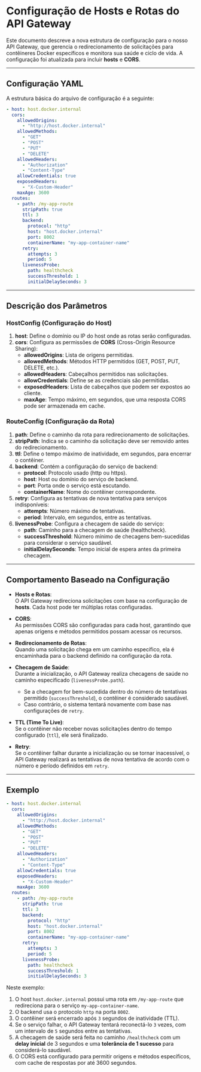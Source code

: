 # Configuração de Hosts e Rotas do API Gateway

Este documento descreve a nova estrutura de configuração para o nosso API Gateway, que gerencia o redirecionamento de solicitações para contêineres Docker específicos e monitora sua saúde e ciclo de vida. A configuração foi atualizada para incluir **hosts** e **CORS**.

---

## Configuração YAML

A estrutura básica do arquivo de configuração é a seguinte:

```yaml
- host: host.docker.internal
  cors:
    allowedOrigins:
      - "http://host.docker.internal"
    allowedMethods:
      - "GET"
      - "POST"
      - "PUT"
      - "DELETE"
    allowedHeaders:
      - "Authorization"
      - "Content-Type"
    allowCredentials: true
    exposedHeaders:
      - "X-Custom-Header"
    maxAge: 3600
  routes:
    - path: /my-app-route
      stripPath: true
      ttl: 3
      backend:
        protocol: "http"
        host: "host.docker.internal"
        port: 8002
        containerName: "my-app-container-name"
      retry:
        attempts: 3
        period: 5
      livenessProbe:
        path: healthcheck
        successThreshold: 1
        initialDelaySeconds: 3
```

---

## Descrição dos Parâmetros

### **HostConfig** (Configuração do Host)
1. **host**: Define o domínio ou IP do host onde as rotas serão configuradas.
2. **cors**: Configura as permissões de **CORS** (Cross-Origin Resource Sharing):
   - **allowedOrigins**: Lista de origens permitidas.
   - **allowedMethods**: Métodos HTTP permitidos (GET, POST, PUT, DELETE, etc.).
   - **allowedHeaders**: Cabeçalhos permitidos nas solicitações.
   - **allowCredentials**: Define se as credenciais são permitidas.
   - **exposedHeaders**: Lista de cabeçalhos que podem ser expostos ao cliente.
   - **maxAge**: Tempo máximo, em segundos, que uma resposta CORS pode ser armazenada em cache.

### **RouteConfig** (Configuração da Rota)
1. **path**: Define o caminho da rota para redirecionamento de solicitações.
2. **stripPath**: Indica se o caminho da solicitação deve ser removido antes do redirecionamento.
3. **ttl**: Define o tempo máximo de inatividade, em segundos, para encerrar o contêiner.
4. **backend**: Contém a configuração do serviço de backend:
   - **protocol**: Protocolo usado (http ou https).
   - **host**: Host ou domínio do serviço de backend.
   - **port**: Porta onde o serviço está escutando.
   - **containerName**: Nome do contêiner correspondente.
5. **retry**: Configura as tentativas de nova tentativa para serviços indisponíveis:
   - **attempts**: Número máximo de tentativas.
   - **period**: Intervalo, em segundos, entre as tentativas.
6. **livenessProbe**: Configura a checagem de saúde do serviço:
   - **path**: Caminho para a checagem de saúde (healthcheck).
   - **successThreshold**: Número mínimo de checagens bem-sucedidas para considerar o serviço saudável.
   - **initialDelaySeconds**: Tempo inicial de espera antes da primeira checagem.

---

## Comportamento Baseado na Configuração

- **Hosts e Rotas**:  
  O API Gateway redireciona solicitações com base na configuração de **hosts**. Cada host pode ter múltiplas rotas configuradas.

- **CORS**:  
  As permissões CORS são configuradas para cada host, garantindo que apenas origens e métodos permitidos possam acessar os recursos.

- **Redirecionamento de Rotas**:  
  Quando uma solicitação chega em um caminho específico, ela é encaminhada para o backend definido na configuração da rota.

- **Checagem de Saúde**:  
  Durante a inicialização, o API Gateway realiza checagens de saúde no caminho especificado (`livenessProbe.path`).  
  - Se a checagem for bem-sucedida dentro do número de tentativas permitido (`successThreshold`), o contêiner é considerado saudável.
  - Caso contrário, o sistema tentará novamente com base nas configurações de `retry`.

- **TTL (Time To Live)**:  
  Se o contêiner não receber novas solicitações dentro do tempo configurado (`ttl`), ele será finalizado.

- **Retry**:  
  Se o contêiner falhar durante a inicialização ou se tornar inacessível, o API Gateway realizará as tentativas de nova tentativa de acordo com o número e período definidos em `retry`.

---

## Exemplo

```yaml
- host: host.docker.internal
  cors:
    allowedOrigins:
      - "http://host.docker.internal"
    allowedMethods:
      - "GET"
      - "POST"
      - "PUT"
      - "DELETE"
    allowedHeaders:
      - "Authorization"
      - "Content-Type"
    allowCredentials: true
    exposedHeaders:
      - "X-Custom-Header"
    maxAge: 3600
  routes:
    - path: /my-app-route
      stripPath: true
      ttl: 3
      backend:
        protocol: "http"
        host: "host.docker.internal"
        port: 8002
        containerName: "my-app-container-name"
      retry:
        attempts: 3
        period: 5
      livenessProbe:
        path: healthcheck
        successThreshold: 1
        initialDelaySeconds: 3
```

Neste exemplo:
1. O host `host.docker.internal` possui uma rota em `/my-app-route` que redireciona para o serviço `my-app-container-name`.
2. O backend usa o protocolo `http` na porta `8002`.
3. O contêiner será encerrado após `3` segundos de inatividade (TTL).
4. Se o serviço falhar, o API Gateway tentará reconectá-lo `3` vezes, com um intervalo de `5` segundos entre as tentativas.
5. A checagem de saúde será feita no caminho `/healthcheck` com um **delay inicial** de 3 segundos e uma **tolerância de 1 sucesso** para considerá-lo saudável.
6. O CORS está configurado para permitir origens e métodos específicos, com cache de respostas por até 3600 segundos.
